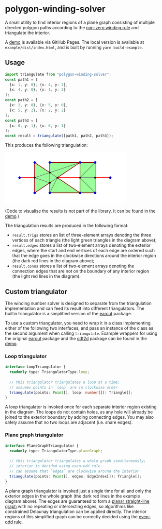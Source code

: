 # polygon-winding-solver

A small utility to find interior regions of a plane graph consisting of multiple directed polygon paths according to the [non-zero winding rule](https://en.wikipedia.org/wiki/Nonzero-rule) and triangulate the interior.

A [demo](https://beanandbean.github.io/polygon-winding-solver/example/dist/) is available via GitHub Pages. The local version is available at `example/dist/index.html`, and is built by running `yarn build-example`.

## Usage

```typescript
import triangulate from "polygon-winding-solver";
const path1 = [
  {x: 1, y: 0}, {x: 4, y: 2},
  {x: 4, y: 0}, {x: 1, y: 2}
];
const path2 = [
  {x: 2, y: 0}, {x: 5, y: 0},
  {x: 5, y: 2}, {x: 2, y: 2}
];
const path3 = [
  {x: 0, y: 1}, {x: 6, y: 1}
];
const result = triangulate([path1, path2, path3]);
```

This produces the following triangulation:

![Simple graph triangulation](imgs/simple_graph.png)

(Code to visualise the results is not part of the library. It can be found in the [demo](example/src/main.ts).)

The triangulation results are produced in the following format:
 - `result.trigs` stores an list of three-element arrays denoting the three vertices of each triangle (the light green triangles in the diagram above);
 - `result.edges` stores a list of two-element arrays denoting the exterior edges, where the start and end vertices of each edge are ordered such that the edge goes in the clockwise directions around the interior region (the dark red lines in the diagram above);
 - `result.conns` stores a list of two-element arrays denoting the connection edges that are not on the boundary of any interior region (the light red lines in the diagram).

## Custom triangulator

The winding number solver is designed to separate from the triangulation implementation and can feed its result into different triangulators. The builtin triangulator is a simplified version of the [earcut](https://github.com/mapbox/earcut) package.

To use a custom triangulator, you need to wrap it in a class implementing either of the following two interfaces, and pass an instance of the class as the second argument when calling `triangulate`. Example wrappers for using the original [earcut](https://github.com/mapbox/earcut) package and the [cdt2d](https://github.com/mikolalysenko/cdt2d) package can be found in the [demo](example/src/main.ts).

### Loop triangulator

```typescript
interface LoopTriangulator {
  readonly type: TriangulatorType.loop;

  // this triangulator triangulates a loop at a time;
  // assumes points in `loop` are in clockwise order
  triangulate(points: Point[], loop: number[]): Triangle[];
}
```

A loop triangulator is invoked once for each separate interior region existing in the diagram. The loops do not contain holes, as any hole will already be joined to the exterior boundary by adding connecting edges. You may also safely assume that no two loops are adjacent (i.e. share edges).

### Plane graph triangulator

```typescript
interface PlaneGraphTriangulator {
  readonly type: TriangulatorType.planeGraph;

  // this triangulator triangulates a whole graph simultaneously;
  // interior is decided using even-odd rule.
  // can assume that `edges` are clockwise around the interior
  triangulate(points: Point[], edges: EdgeIndex[]): Triangle[];
}
```

A plane graph triangulator is invoked just a single time for all and only the exterior edges in the whole graph (the dark red lines in the example diagram above). The edges are guaranteed to form a [planar straight-line graph](https://en.wikipedia.org/wiki/Planar_straight-line_graph) with no repeating or intersecting edges, so algorithms like constrained Delaunay triangulation can be applied directly. The interior regions of this simplified graph can be correctly decided using the [even–odd rule](https://en.wikipedia.org/wiki/Even%E2%80%93odd_rule).
